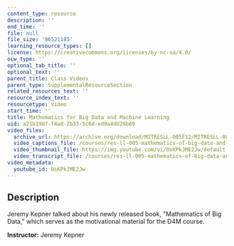 ```yaml
---
content_type: resource
description: ''
end_time: ''
file: null
file_size: '96521185'
learning_resource_types: []
license: https://creativecommons.org/licenses/by-nc-sa/4.0/
ocw_type: ''
optional_tab_title: ''
optional_text: ''
parent_title: Class Videos
parent_type: SupplementalResourceSection
related_resources_text: ''
resource_index_text: ''
resourcetype: Video
start_time: ''
title: Mathematics for Big Data and Machine Learning
uid: a21b198f-f4ad-2b33-5c6d-ed9a4dd26b69
video_files:
  archive_url: https://archive.org/download/MITRESLL-005F12/MITRESLL-005F12_IEPBigData_300k.mp4
  video_captions_file: /courses/res-ll-005-mathematics-of-big-data-and-machine-learning-january-iap-2020/49954ba4099f54ada25129c230da017f_iCAZLl6nq4c.vtt
  video_thumbnail_file: https://img.youtube.com/vi/0sKPkJME2Jw/default.jpg
  video_transcript_file: /courses/res-ll-005-mathematics-of-big-data-and-machine-learning-january-iap-2020/3fe5d6cadc9646cf618a99446383412d_iCAZLl6nq4c.pdf
video_metadata:
  youtube_id: 0sKPkJME2Jw
---
```


Description
-----------

Jeremy Kepner talked about his newly released book, "Mathematics of Big Data," which serves as the motivational material for the D4M course.

**Instructor:** Jeremy Kepner

